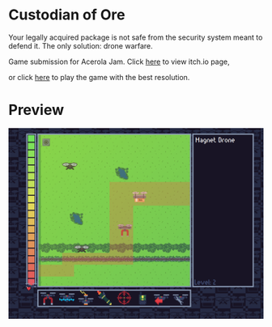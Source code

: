 # Custodian of Ore
Your legally acquired package is not safe from the security system meant to defend it. The only solution: drone warfare.

Game submission for Acerola Jam. Click [here](https://aleifericsson.itch.io/custodian-of-ore) to view itch.io page,

or click [here](https://aleifericsson.github.io/custodian-of-ore/) to play the game with the best resolution.


# Preview
![alt text](https://github.com/aleifericsson/custodian-of-ore/blob/main/custodian-preview.png?raw=true)
